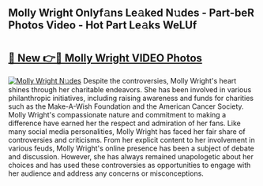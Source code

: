 ## Molly Wright Onlyf𝚊ns Le𝚊ked N𝚞des - Part-beR Photos Video - Hot Part Le𝚊ks WeLUf

# <h2><a href="http://ab27679.deff.icu/?id=Molly+Wright">🔗 New 👉🔴 Molly Wright VIDEO Photos</a></h2>

[![Molly Wright N𝚞des](https://i.imgur.com/rIISA9y.gif)](http://ab27679.deff.icu/?id=Molly+Wright)
Despite the controversies, Molly Wright's heart shines through her charitable endeavors. She has been involved in various philanthropic initiatives, including raising awareness and funds for charities such as the Make-A-Wish Foundation and the American Cancer Society. Molly Wright's compassionate nature and commitment to making a difference have earned her the respect and admiration of her fans. Like many social media personalities, Molly Wright has faced her fair share of controversies and criticisms. From her explicit content to her involvement in various feuds, Molly Wright's online presence has been a subject of debate and discussion. However, she has always remained unapologetic about her choices and has used these controversies as opportunities to engage with her audience and address any concerns or misconceptions.
